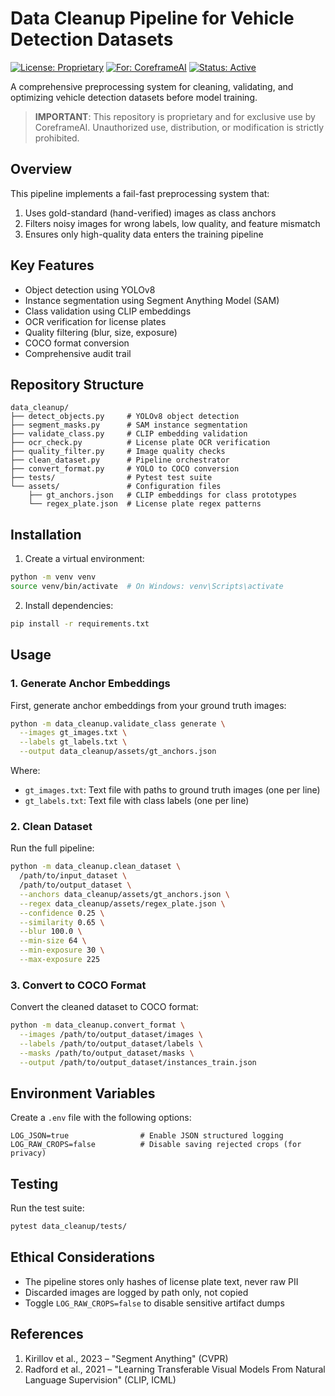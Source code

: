 # Data Cleanup Pipeline for Vehicle Detection Datasets

[![License: Proprietary](https://img.shields.io/badge/License-Proprietary-red.svg)](https://github.com/PaulrydrickPuri/data-cleanup/blob/main/LICENSE)
[![For: CoreframeAI](https://img.shields.io/badge/For-CoreframeAI-blue.svg)](https://github.com/PaulrydrickPuri/data-cleanup)
[![Status: Active](https://img.shields.io/badge/Status-Active-brightgreen.svg)](https://github.com/PaulrydrickPuri/data-cleanup)

A comprehensive preprocessing system for cleaning, validating, and optimizing vehicle detection datasets before model training.

> **IMPORTANT**: This repository is proprietary and for exclusive use by CoreframeAI. Unauthorized use, distribution, or modification is strictly prohibited.

## Overview

This pipeline implements a fail-fast preprocessing system that:

1. Uses gold-standard (hand-verified) images as class anchors
2. Filters noisy images for wrong labels, low quality, and feature mismatch
3. Ensures only high-quality data enters the training pipeline

## Key Features

- Object detection using YOLOv8
- Instance segmentation using Segment Anything Model (SAM)
- Class validation using CLIP embeddings
- OCR verification for license plates
- Quality filtering (blur, size, exposure)
- COCO format conversion
- Comprehensive audit trail

## Repository Structure

```
data_cleanup/
├── detect_objects.py     # YOLOv8 object detection
├── segment_masks.py      # SAM instance segmentation
├── validate_class.py     # CLIP embedding validation
├── ocr_check.py          # License plate OCR verification
├── quality_filter.py     # Image quality checks
├── clean_dataset.py      # Pipeline orchestrator
├── convert_format.py     # YOLO to COCO conversion
├── tests/                # Pytest test suite
└── assets/               # Configuration files
    ├── gt_anchors.json   # CLIP embeddings for class prototypes
    └── regex_plate.json  # License plate regex patterns
```

## Installation

1. Create a virtual environment:

```bash
python -m venv venv
source venv/bin/activate  # On Windows: venv\Scripts\activate
```

2. Install dependencies:

```bash
pip install -r requirements.txt
```

## Usage

### 1. Generate Anchor Embeddings

First, generate anchor embeddings from your ground truth images:

```bash
python -m data_cleanup.validate_class generate \
  --images gt_images.txt \
  --labels gt_labels.txt \
  --output data_cleanup/assets/gt_anchors.json
```

Where:
- `gt_images.txt`: Text file with paths to ground truth images (one per line)
- `gt_labels.txt`: Text file with class labels (one per line)

### 2. Clean Dataset

Run the full pipeline:

```bash
python -m data_cleanup.clean_dataset \
  /path/to/input_dataset \
  /path/to/output_dataset \
  --anchors data_cleanup/assets/gt_anchors.json \
  --regex data_cleanup/assets/regex_plate.json \
  --confidence 0.25 \
  --similarity 0.65 \
  --blur 100.0 \
  --min-size 64 \
  --min-exposure 30 \
  --max-exposure 225
```

### 3. Convert to COCO Format

Convert the cleaned dataset to COCO format:

```bash
python -m data_cleanup.convert_format \
  --images /path/to/output_dataset/images \
  --labels /path/to/output_dataset/labels \
  --masks /path/to/output_dataset/masks \
  --output /path/to/output_dataset/instances_train.json
```

## Environment Variables

Create a `.env` file with the following options:

```
LOG_JSON=true                # Enable JSON structured logging
LOG_RAW_CROPS=false          # Disable saving rejected crops (for privacy)
```

## Testing

Run the test suite:

```bash
pytest data_cleanup/tests/
```

## Ethical Considerations

- The pipeline stores only hashes of license plate text, never raw PII
- Discarded images are logged by path only, not copied
- Toggle `LOG_RAW_CROPS=false` to disable sensitive artifact dumps

## References

1. Kirillov et al., 2023 – "Segment Anything" (CVPR)
2. Radford et al., 2021 – "Learning Transferable Visual Models From Natural Language Supervision" (CLIP, ICML)
